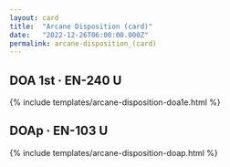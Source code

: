 ```yaml
---
layout: card
title:  "Arcane Disposition (card)"
date:   "2022-12-26T06:00:00.000Z"
permalink: arcane-disposition_(card)
---
```


## DOA 1st &middot; EN-240 U

{% include templates/arcane-disposition-doa1e.html %}


## DOAp &middot; EN-103 U

{% include templates/arcane-disposition-doap.html %}
